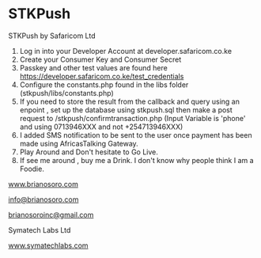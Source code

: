 # STKPush
STKPush by Safaricom Ltd

1. Log in into your Developer Account at developer.safaricom.co.ke
2. Create your Consumer Key and Consumer Secret
3. Passkey and other test values are found here https://developer.safaricom.co.ke/test_credentials 
4. Configure the constants.php found in the libs folder (stkpush/libs/constants.php)
5. If you need to store the result from the callback and query using an enpoint , set up the database using stkpush.sql then make a post request to /stkpush/confirmtransaction.php (Input Variable is 'phone' and using 0713946XXX and not +254713946XXX)
6. I added SMS notification to be sent to the user once payment has been made using AfricasTalking Gateway.
7. Play Around and Don't hesitate to Go Live. 
8. If see me around , buy me a Drink. I don't know why people think I am a Foodie.

www.brianosoro.com

info@brianosoro.com

brianosoroinc@gmail.com

Symatech Labs Ltd

www.symatechlabs.com
